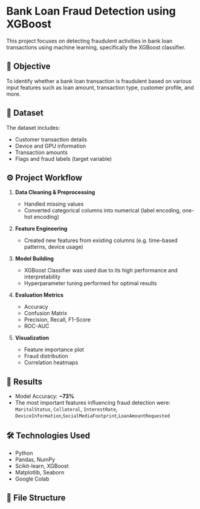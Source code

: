 # Bank Loan Fraud Detection using XGBoost

This project focuses on detecting fraudulent activities in bank loan transactions using machine learning, specifically the XGBoost classifier.

## 📌 Objective
To identify whether a bank loan transaction is fraudulent based on various input features such as loan amount, transaction type, customer profile, and more.

## 📁 Dataset
The dataset includes:
- Customer transaction details
- Device and GPU information
- Transaction amounts
- Flags and fraud labels (target variable)

## ⚙️ Project Workflow
1. **Data Cleaning & Preprocessing**  
   - Handled missing values  
   - Converted categorical columns into numerical (label encoding, one-hot encoding)

2. **Feature Engineering**  
   - Created new features from existing columns (e.g. time-based patterns, device usage)

3. **Model Building**  
   - XGBoost Classifier was used due to its high performance and interpretability  
   - Hyperparameter tuning performed for optimal results

4. **Evaluation Metrics**  
   - Accuracy  
   - Confusion Matrix  
   - Precision, Recall, F1-Score  
   - ROC-AUC

5. **Visualization**  
   - Feature importance plot  
   - Fraud distribution  
   - Correlation heatmaps

## 🎯 Results
- Model Accuracy: **~73%**
- The most important features influencing fraud detection were: `MaritalStatus`, `Collateral`, `InterestRate`, `DeviceInformation`,`SocialMediaFootprint`,`LoanAmountRequested`

## 🛠️ Technologies Used
- Python
- Pandas, NumPy
- Scikit-learn, XGBoost
- Matplotlib, Seaborn
- Google Colab

## 📂 File Structure

